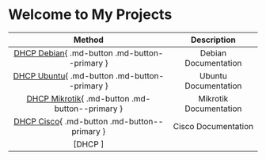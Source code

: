 # Welcome to My Projects

| Method      | Description                          |
| :---------: | :----------------------------------: |
| [DHCP Debian](/Aidan-MkDocs/DHCP/Debian){ .md-button .md-button--primary } | Debian Documentation |
| [DHCP Ubuntu](/Aidan-MkDocs/DHCP/Ubuntu){ .md-button .md-button--primary }       | Ubuntu Documentation |
| [DHCP Mikrotik](/Aidan-MkDocs/DHCP/Mikrotik){ .md-button .md-button--primary }    | Mikrotik Documentation |
| [DHCP Cisco](/Aidan-MkDocs/DHCP/Cisco){ .md-button .md-button--primary }    | Cisco Documentation |
| [DHCP ]